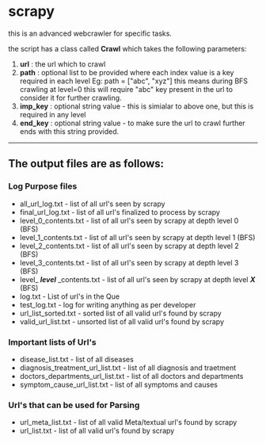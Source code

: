# scrapy
this is an advanced webcrawler for specific tasks.

the script has a class called **Crawl** which takes the following parameters:
1. **url** : the url which to crawl
2. **path** : optional list to be provided where each index value is a key required in each level
         Eg: path = ["abc", "xyz"]
         this means during BFS crawling at level=0 this will require "abc" key present in the url to consider it for further crawling.
3. **imp_key** : optional string value - this is simialar to above one, but this is required in any level
4. **end_key** : optional string value - to make sure the url to crawl further ends with this string provided.

------------
## The output files are as follows:

### Log Purpose files
* all_url_log.txt - list of all url's seen by scrapy
* final_url_log.txt - list of all url's finalized to process by scrapy
* level_0_contents.txt - list of all url's seen by scrapy at depth level 0 (BFS)
* level_1_contents.txt - list of all url's seen by scrapy at depth level 1 (BFS)
* level_2_contents.txt - list of all url's seen by scrapy at depth level 2 (BFS)
* level_3_contents.txt - list of all url's seen by scrapy at depth level 3 (BFS)
* level_ **_level_** _contents.txt - list of all url's seen by scrapy at depth level **_X_** (BFS)
* log.txt - List of url's in the Que
* test_log.txt - log for writing anything as per developer
* url_list_sorted.txt - sorted list of all valid url's found by scrapy
* valid_url_list.txt - unsorted list of all valid url's found by scrapy

### Important lists of Url's
* disease_list.txt - list of all diseases
* diagnosis_treatment_url_list.txt - list of all diagnosis and traetment
* doctors_departments_url_list.txt - list of all doctors and departments
* symptom_cause_url_list.txt - list of all symptoms and causes

### Url's that can be used for Parsing
* url_meta_list.txt - list of all valid Meta/textual url's found by scrapy
* url_list.txt - list of all valid url's found by scrapy
